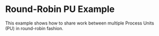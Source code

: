 # Round-Robin PU Example

This example shows how to share work between multiple Process Units (PU) in round-robin fashion.
